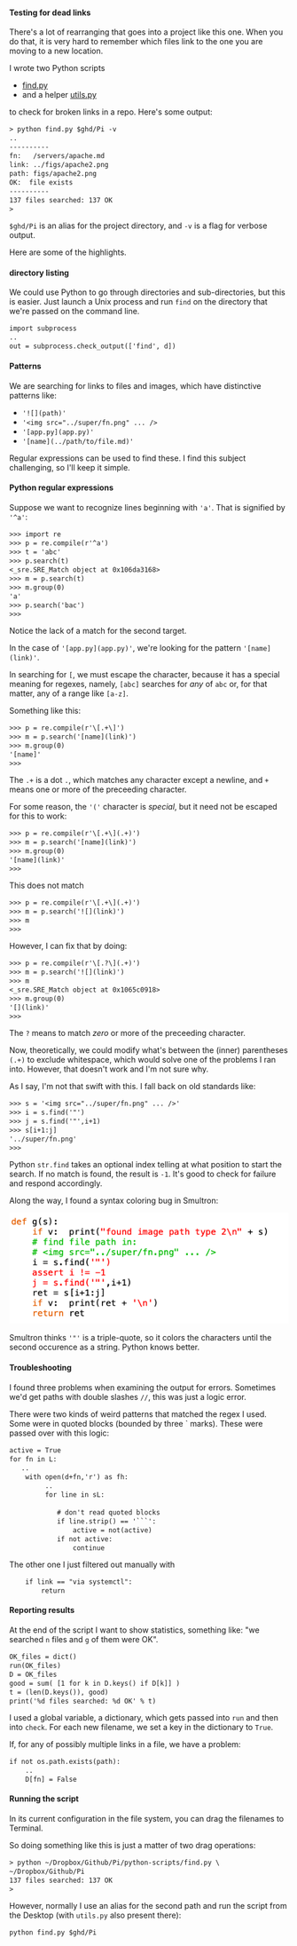 #### Testing for dead links

There's a lot of rearranging that goes into a project like this one.  When you do that, it is very hard to remember which files link to the one you are moving to a new location.

I wrote two Python scripts 

- [find.py](../python-scripts/find.py)
- and a helper [utils.py](../python-scripts/utils.py)

to check for broken links in a repo.  Here's some output:

```
> python find.py $ghd/Pi -v
..
----------
fn:   /servers/apache.md
link: ../figs/apache2.png
path: figs/apache2.png
OK:  file exists
----------
137 files searched: 137 OK
>
```

``$ghd/Pi`` is an alias for the project directory, and ``-v`` is a flag for verbose output.

Here are some of the highlights.

#### directory listing

We could use Python to go through directories and sub-directories, but this is easier.  Just launch a Unix process and run ``find`` on the directory that we're passed on the command line.

```
import subprocess
..
out = subprocess.check_output(['find', d])
```

#### Patterns

We are searching for links to files and images, which have distinctive patterns like:

- ``'![](path)'``
- ``'<img src="../super/fn.png" ... />``
- ``'[app.py](app.py)'``
- ``'[name](../path/to/file.md)'``

Regular expressions can be used to find these.  I find this subject challenging, so I'll keep it simple.

#### Python regular expressions

Suppose we want to recognize lines beginning with ``'a'``.  That is signified by ``'^a'``:

```
>>> import re
>>> p = re.compile(r'^a')
>>> t = 'abc'
>>> p.search(t)
<_sre.SRE_Match object at 0x106da3168>
>>> m = p.search(t)
>>> m.group(0)
'a'
>>> p.search('bac')
>>> 
```

Notice the lack of a match for the second target.

In the case of ``'[app.py](app.py)'``, we're looking for the pattern ``'[name](link)'``.

In searching for ``[``, we must escape the character, because it has a special meaning for regexes, namely, ``[abc]`` searches for *any* of ``abc`` or, for that matter, any of a range like ``[a-z]``.

Something like this:

```
>>> p = re.compile(r'\[.+\]')
>>> m = p.search('[name](link)')
>>> m.group(0)
'[name]'
>>>
```

The ``.+`` is a dot ``.``, which matches any character except a newline, and ``+`` means one or more of the preceeding character.

For some reason, the ``'('`` character is *special*, but it need not be escaped for this to work:

```
>>> p = re.compile(r'\[.+\](.+)')
>>> m = p.search('[name](link)')
>>> m.group(0)
'[name](link)'
>>>
```

This does not match 

```
>>> p = re.compile(r'\[.+\](.+)')
>>> m = p.search('![](link)')
>>> m
>>> 
```

However, I can fix that by doing:

```
>>> p = re.compile(r'\[.?\](.+)')
>>> m = p.search('![](link)')
>>> m
<_sre.SRE_Match object at 0x1065c0918>
>>> m.group(0)
'[](link)'
>>>
```

The ``?`` means to match *zero* or more of the preceeding character.

Now, theoretically, we could modify what's between the (inner) parentheses ``(.+)`` to exclude whitespace, which would solve one of the problems I ran into.  However, that doesn't work and I'm not sure why.

As I say, I'm not that swift with this.  I fall back on old standards like:

```
>>> s = '<img src="../super/fn.png" ... />'
>>> i = s.find('"')
>>> j = s.find('"',i+1)
>>> s[i+1:j]
'../super/fn.png'
>>>
```

Python ``str.find`` takes an optional index telling at what position to start the search.  If no match is found, the result is ``-1``.  It's good to check for failure and respond accordingly.

Along the way, I found a syntax coloring bug in Smultron:

![](../figs/color_error.png)

Smultron thinks ``'"'`` is a triple-quote, so it colors the characters until the second occurence as a string.  Python knows better.

#### Troubleshooting

I found three problems when examining the output for errors.  Sometimes we'd get paths with double slashes ``//``, this was just a logic error.

There were two kinds of weird patterns that matched the regex I used.  Some were in quoted blocks (bounded by three ` marks).  These were passed over with this logic:

    active = True
    for fn in L:
       ..
        with open(d+fn,'r') as fh:
             ..
             for line in sL:
            
                # don't read quoted blocks
                if line.strip() == '```':
                    active = not(active)
                if not active:
                    continue

The other one I just filtered out manually with

```
    if link == "via systemctl":
        return

```

#### Reporting results

At the end of the script I want to show statistics, something like:  "we searched ``n`` files and ``g`` of them were OK".

```
OK_files = dict()
run(OK_files)
D = OK_files
good = sum( [1 for k in D.keys() if D[k]] )
t = (len(D.keys()), good)
print('%d files searched: %d OK' % t) 
```

I used a global variable, a dictionary, which gets passed into ``run`` and then into ``check``.  For each new filename, we set a key in the dictionary to ``True``.

If, for any of possibly multiple links in a file, we have a problem:

```
if not os.path.exists(path):
    ..
    D[fn] = False
```

#### Running the script

In its current configuration in the file system, you can drag the filenames to Terminal.

So doing something like this is just a matter of two drag operations:

```
> python ~/Dropbox/Github/Pi/python-scripts/find.py \
~/Dropbox/Github/Pi 
137 files searched: 137 OK
>
```

However, normally I use an alias for the second path and run the script from the Desktop (with ``utils.py`` also present there):

```
python find.py $ghd/Pi
```
